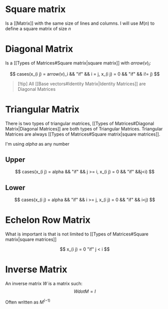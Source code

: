 # Square matrix
Is a [[Matrix]] with the same size of lines and columns. I will use $M(n)$ to define a square matrix of size $n$

# Diagonal Matrix
Is a [[Types of Matrices#Square matrix|square matrix]] with $arrow(v)_i$:

$$
cases(x_(i j) = arrow(v)_i && "if" && i = j, x_(i j) = 0 && "if" && i!= j)
$$

> [!tip] All [[Base vectors#Identity Matrix|Identity Matrices]] are Diagonal Matrices
# Triangular Matrix
There is two types of triangular matrices, [[Types of Matrices#Diagonal Matrix|Diagonal Matrices]] are both types of Triangular Matrices. Triangular Matrices are always [[Types of Matrices#Square matrix|square matrices]].

I'm using $alpha$ as any number
## Upper 
$$
cases(x_(i j) = alpha && "if" && j >= i, x_(i j) = 0 && "if" &&j<i)
$$
## Lower
$$
cases(x_(i j) = alpha && "if" && i >= j, x_(i j) = 0 && "if" && i<j)
$$

# Echelon Row Matrix
What is important is that is not limited to [[Types of Matrices#Square matrix|square matrices]]

$$
x_(i j) = 0 "if" j < i 
$$

# Inverse Matrix
An inverse matrix $W$ is a matrix such:
$$
W dot M = I
$$

Often written as $M^(-1)$
